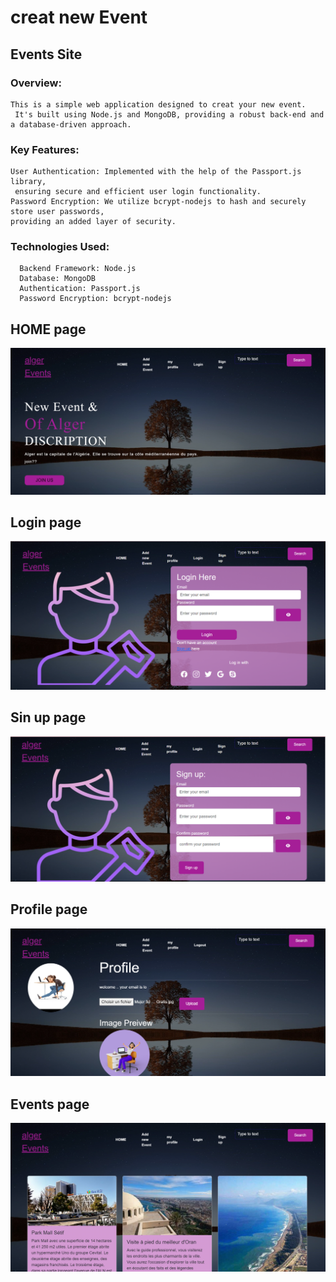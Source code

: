  # creat new Event 
## Events Site
### Overview:
```
This is a simple web application designed to creat your new event.
 It's built using Node.js and MongoDB, providing a robust back-end and a database-driven approach.
```
### Key Features:
```
User Authentication: Implemented with the help of the Passport.js library,
 ensuring secure and efficient user login functionality.
Password Encryption: We utilize bcrypt-nodejs to hash and securely store user passwords,
providing an added layer of security.
```
### Technologies Used:
```
  Backend Framework: Node.js
  Database: MongoDB
  Authentication: Passport.js
  Password Encryption: bcrypt-nodejs
```
<div>
  <h2> HOME page </h2>
  <img src= "https://github.com/rima33333/Events/blob/main/public/img/n1.png?raw=true">
 </div>
<div>
  <h2> Login page </h2>
  <img src= "https://github.com/rima33333/Events/blob/main/public/img/n3.png?raw=true">
 </div>
 <div>
  <h2> Sin up  page  </h2>
  <img src= "https://github.com/rima33333/Events/blob/main/public/img/n4.png?raw=true">
 </div>
 <div>
  <h2> Profile  page </h2>
  <img src=  "https://github.com/rima33333/Events/blob/main/public/img/profile.png?raw=true">
 </div>
  <div>
  <h2> Events page </h2>
  <img src=  "https://github.com/rima33333/Events/blob/main/public/img/n2.png?raw=true">
 </div>

 
